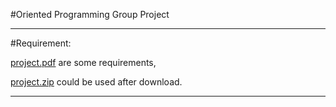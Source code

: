 #Oriented Programming Group Project



---

#Requirement:

[project.pdf](project.pdf) are some requirements,

[project.zip](project.zip) could be used after download.


---




